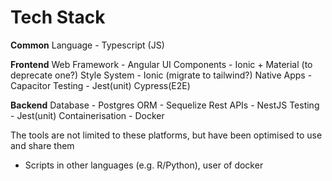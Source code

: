 # Tech Stack

**Common**
Language - Typescript (JS)

**Frontend**
Web Framework - Angular
UI Components - Ionic + Material (to deprecate one?)
Style System - Ionic (migrate to tailwind?)
Native Apps - Capacitor
Testing - Jest(unit) Cypress(E2E)

**Backend**
Database - Postgres
ORM - Sequelize
Rest APIs - NestJS
Testing - Jest(unit)
Containerisation - Docker

The tools are not limited to these platforms, but have been optimised to use and share them

- Scripts in other languages (e.g. R/Python), user of docker
